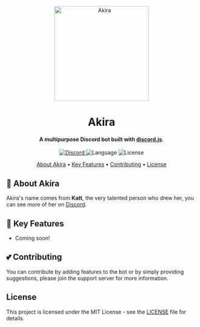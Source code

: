 <div align="center">
  <a href="https://akira-bot.netlify.com/">
    <img
      src="https://user-images.githubusercontent.com/44723767/69565051-70d8ae80-0fb4-11ea-9b57-ba4813f05807.png"
      height="250"
      alt="Akira"
    />
  </a>
  <h1>Akira</h1>
  <h4>
    A multipurpose Discord bot built with
    <a href="https://discord.js.org/#/" target="_blank">discord.js</a>.
  </h4>
</div>

<div align="center">
  <a href="https://discord.gg/c7QPsSq">
    <img
      src="https://img.shields.io/discord/647864531523207179.svg?color=7289DA&label=SUPPORT&style=for-the-badge"
      alt="Discord"
    />
  </a>
  <img
    src="https://img.shields.io/github/languages/top/pandaniell/akira?style=for-the-badge"
    alt="Language"
  />
  <img
    src="https://img.shields.io/github/license/pandaniell/akira?style=for-the-badge"
    alt="License"
  />
</div>

<p align="center">
  <a href="#-about-akira">About Akira</a> •
  <a href="#-key-features">Key Features</a> •
  <a href="#-contributing">Contributing</a> •
  <a href="#license">License</a>
</p>

## 🤖 About Akira

Akira's name comes from **Katt**, the very talented person who drew her, you can see more of her on [Discord](https://discord.gg/GYfPddc).

## 🔑 Key Features

- Coming soon!

## 💕 Contributing

You can contribute by adding features to the bot or by simply providing suggestions, please join the support server for more information.

## License

This project is licensed under the MIT License - see the [LICENSE](LICENSE) file for details.
